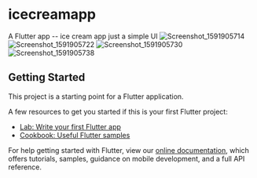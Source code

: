 # icecreamapp

A Flutter app -- ice cream app
just a simple UI
![Screenshot_1591905714](https://user-images.githubusercontent.com/55635328/84433870-476d3080-ac2f-11ea-8321-69141be76745.png)
![Screenshot_1591905722](https://user-images.githubusercontent.com/55635328/84433877-4b00b780-ac2f-11ea-9332-90b2ea517b0f.png)
![Screenshot_1591905730](https://user-images.githubusercontent.com/55635328/84433883-4e943e80-ac2f-11ea-8dca-597968b71fd2.png)
![Screenshot_1591905738](https://user-images.githubusercontent.com/55635328/84433886-4f2cd500-ac2f-11ea-8272-959a4e9cdb5f.png)
## Getting Started

This project is a starting point for a Flutter application.

A few resources to get you started if this is your first Flutter project:

- [Lab: Write your first Flutter app](https://flutter.dev/docs/get-started/codelab)
- [Cookbook: Useful Flutter samples](https://flutter.dev/docs/cookbook)

For help getting started with Flutter, view our
[online documentation](https://flutter.dev/docs), which offers tutorials,
samples, guidance on mobile development, and a full API reference.
